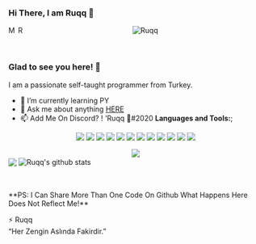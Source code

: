 ### Hi There, I am Ruqq 👋
<a href="https://discordapp.com/users/671302260713717760/">
  <img align="left" alt="My Discord" width="16px" src="https://cdn.jsdelivr.net/npm/simple-icons@v3/icons/discord.svg" />
</a>
 <a href="https://github.com/Ruqq">
  <img align="left" alt="Ruqq" width="16px" src="https://cdn.jsdelivr.net/npm/simple-icons@v3/icons/github.svg" />
</a>

<p align="center"> <img src="https://komarev.com/ghpvc/?username=Ruqq" alt="Ruqq" /> </p>
<br />

### Glad to see you here! 🤩

I am a passionate self-taught programmer from Turkey.
- 🌱 I’m currently learning PY
- 💬 Ask me about anything [HERE](https://discord.gg/FZBX8fkftt)
- 📫 Add Me On Discord? ! 'Ruqq 🍂#2020
**Languages and Tools:**;
<p align="center"><img src="https://img.shields.io/badge/node.js%20-%2343853D.svg?&style=for-the-badge&logo=node.js&logoColor=white"/>   <img src="https://img.shields.io/badge/javascript%20-%23323330.svg?&style=for-the-badge&logo=javascript&logoColor=%23F7DF1E"/>   <img src="https://img.shields.io/badge/html5%20-%23E34F26.svg?&style=for-the-badge&logo=html5&logoColor=white"/>   <img src="https://img.shields.io/badge/css3%20-%231572B6.svg?&style=for-the-badge&logo=css3&logoColor=white"/>   <img src="https://img.shields.io/badge/python%20-%2314354C.svg?&style=for-the-badge&logo=python&logoColor=white"/>   <img src="https://img.shields.io/badge/express.js%20-%23404d59.svg?&style=for-the-badge"/>   <img src="https://img.shields.io/badge/react%20-%2320232a.svg?&style=for-the-badge&logo=react&logoColor=%2361DAFB"/>   <img src="https://img.shields.io/badge/bootstrap%20-%23563D7C.svg?&style=for-the-badge&logo=bootstrap&logoColor=white"/>   <img src="https://img.shields.io/badge/github%20-%23121011.svg?&style=for-the-badge&logo=github&logoColor=white"/>   <img src="https://img.shields.io/badge/heroku%20-%23430098.svg?&style=for-the-badge&logo=heroku&logoColor=white"/>   <img src="https://img.shields.io/badge/vercel%20-%23000000.svg?&style=for-the-badge&logo=vercel&logoColor=white"/>   <img src ="https://img.shields.io/badge/MongoDB-%234ea94b.svg?&style=for-the-badge&logo=mongodb&logoColor=white"/></p>

<p align="center">
  <div align="center"><img src="https://discord.c99.nl/widget/theme-3/671302260713717760.png"></div>
  <img align="center" src="https://github-readme-stats.vercel.app/api/top-langs/?username=Ruqq&theme=radical&hide_langs_below=1&layout=compact&count_private=true" />
  <img align="center" src="https://github-readme-stats.vercel.app/api?username=Ruqq&show_icons=true&theme=radical&line_height=21&count_private=true" alt="Ruqq's github stats"/>
</p>
<br>

<br>
**PS: I Can Share More Than One Code On Github What Happens Here Does Not Reflect Me!**

<br />
  
⚡ Ruqq <br>
“Her Zengin Aslında Fakirdir.”
